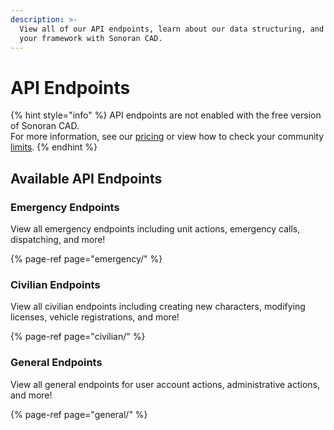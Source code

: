 ```yaml
---
description: >-
  View all of our API endpoints, learn about our data structuring, and integrate
  your framework with Sonoran CAD.
---
```


# API Endpoints

{% hint style="info" %}
API endpoints are not enabled with the free version of Sonoran CAD.  
For more information, see our [pricing](https://sonorancad.com/app/#/pricing) or view how to check your community [limits](../../../tutorials/getting-started/view-your-limits.md).
{% endhint %}

## Available API Endpoints

### Emergency Endpoints

View all emergency endpoints including unit actions, emergency calls, dispatching, and more!

{% page-ref page="emergency/" %}

### Civilian Endpoints

View all civilian endpoints including creating new characters, modifying licenses, vehicle registrations, and more!

{% page-ref page="civilian/" %}

### General Endpoints

View all general endpoints for user account actions, administrative actions, and more!

{% page-ref page="general/" %}

